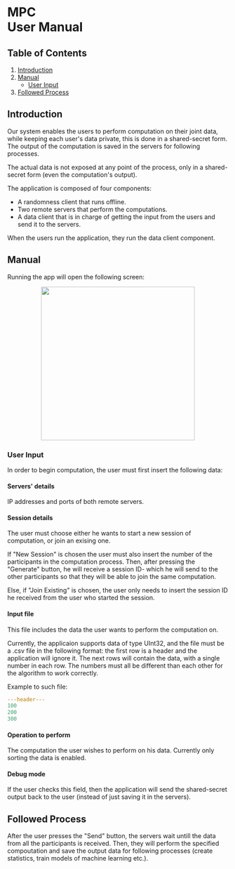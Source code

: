 # MPC <br> User Manual

## Table of Contents
1. [Introduction](#introduction)
2. [Manual](#manual)
      * [User Input](#user-input)
3. [Followed Process](#followed-process)

## Introduction
Our system enables the users to perform computation on their joint data, while keeping each user's data private, this is done in a shared-secret form. The output of the computation is saved in the servers for following processes.

The actual data is not exposed at any point of the process, only in a shared-secret form (even the computation's output).

The application is composed of four components: 
- A randomness client that runs offline.
- Two remote servers that perform the computations.
- A data client that is in charge of getting the input from the users and send it to the servers.

When the users run the application, they run the data client component.

## Manual
Running the app will open the following screen:
<p align="center"> <img src="https://user-images.githubusercontent.com/48642477/172847647-89c159e9-42e4-41fa-a7ad-e2f7217b7f25.png" height="350"> </p>

 ### User Input
 In order to begin computation, the user must first insert the following data:
 
 #### Servers' details
 IP addresses and ports of both remote servers.
 
 #### Session details
 The user must choose either he wants to start a new session of computation, or join an exising one.
 
 If "New Session" is chosen the user must also insert the number of the participants in the computation process.
 Then, after pressing the "Generate" button, he will receive a session ID- which he will send to the other participants so that they will be able to join the same computation.
 
 Else, if "Join Existing" is chosen, the user only needs to insert the session ID he received from the user who started the session.
 
 #### Input file
 This file includes the data the user wants to perform the computation on. 
 
 Currently, the applicaion supports data of type UInt32, and the file must be a .csv file in the following format: the first row is a header and the application will ignore it. 
 The next rows will contain the data, with a single number in each row. The numbers must all be different than each other for the algorithm to work correctly.
 
 Example to such file:
 ```yaml
---header---
100
200
300
```

#### Operation to perform
The computation the user wishes to perform on his data. Currently only sorting the data is enabled.

#### Debug mode
If the user checks this field, then the application will send the shared-secret output back to the user (instead of just saving it in the servers).
 

## Followed Process
After the user presses the "Send" button, the servers wait untill the data from all the participants is received. Then, they will perform the specified compoutation and save the output data for following processes (create statistics, train models of machine learning etc.).
